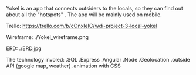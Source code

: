 Yokel is an app that connects outsiders to the locals, so they can find out about all the "hotspots" . The app will be mainly used on mobile.

Trello: https://trello.com/b/cOnxleIC/wdi-project-3-local-yokel

Wireframe: ./Yokel_wireframe.png

ERD: ./ERD.jpg

The technology involed:
	.SQL
	.Express
	.Angular
	.Node
	.Geolocation
	.outside API (google map, weather)
	.animation with CSS
